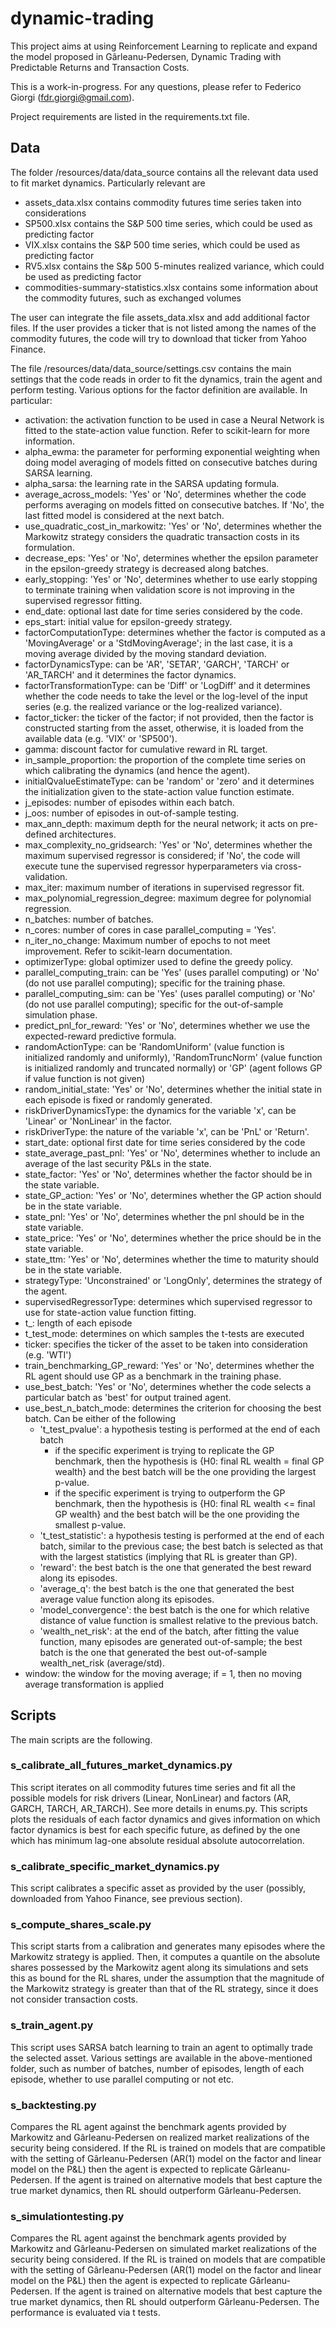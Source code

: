 # dynamic-trading
This project aims at using Reinforcement Learning to replicate and expand the model proposed in Gârleanu-Pedersen, Dynamic Trading with Predictable Returns and Transaction Costs.

This is a work-in-progress. For any questions, please refer to Federico Giorgi (fdr.giorgi@gmail.com).

Project requirements are listed in the requirements.txt file.

## Data
The folder /resources/data/data_source contains all the relevant data used to fit market dynamics.
Particularly relevant are
- assets_data.xlsx contains commodity futures time series taken into considerations
- SP500.xlsx contains the S&P 500 time series, which could be used as predicting factor
- VIX.xlsx contains the S&P 500 time series, which could be used as predicting factor
- RV5.xlsx contains the S&p 500 5-minutes realized variance, which could be used as predicting factor
- commodities-summary-statistics.xlsx contains some information about the commodity futures, such as exchanged volumes

The user can integrate the file assets_data.xlsx and add additional factor files. If the user provides a ticker that is not listed among the names of the commodity futures, the code will try to download that ticker from Yahoo Finance.

The file /resources/data/data_source/settings.csv contains the main settings that the code reads in order to fit the dynamics, train the agent and perform testing. Various options for the factor definition are available. In particular:
- activation: the activation function to be used in case a Neural Network is fitted to the state-action value function. Refer to scikit-learn for more information.
- alpha_ewma: the parameter for performing exponential weighting when doing model averaging of models fitted on consecutive batches during SARSA learning.
- alpha_sarsa: the learning rate in the SARSA updating formula.
- average_across_models: 'Yes' or 'No', determines whether the code performs averaging on models fitted on consecutive batches. If 'No', the last fitted model is considered at the next batch.
- use_quadratic_cost_in_markowitz: 'Yes' or 'No', determines whether the Markowitz strategy considers the quadratic transaction costs in its formulation.
- decrease_eps: 'Yes' or 'No', determines whether the epsilon parameter in the epsilon-greedy strategy is decreased along batches.
- early_stopping: 'Yes' or 'No', determines whether to use early stopping to terminate training when validation score is not improving in the supervised regressor fitting.
- end_date: optional last date for time series considered by the code.
- eps_start: initial value for epsilon-greedy strategy.
- factorComputationType: determines whether the factor is computed as a 'MovingAverage' or a 'StdMovingAverage'; in the last case, it is a moving average divided by the moving standard deviation.
- factorDynamicsType: can be 'AR', 'SETAR', 'GARCH', 'TARCH' or 'AR_TARCH' and it determines the factor dynamics.
- factorTransformationType: can be 'Diff' or 'LogDiff' and it determines whether the code needs to take the level or the log-level of the input series (e.g. the realized variance or the log-realized variance).
- factor_ticker: the ticker of the factor; if not provided, then the factor is constructed starting from the asset, otherwise, it is loaded from the available data (e.g. 'VIX' or 'SP500').
- gamma: discount factor for cumulative reward in RL target.
- in_sample_proportion: the proportion of the complete time series on which calibrating the dynamics (and hence the agent).
- initialQvalueEstimateType: can be 'random' or 'zero' and it determines the initialization given to the state-action value function estimate.
- j_episodes: number of episodes within each batch.
- j_oos: number of episodes in out-of-sample testing.
- max_ann_depth: maximum depth for the neural network; it acts on pre-defined architectures.
- max_complexity_no_gridsearch: 'Yes' or 'No', determines whether the maximum supervised regressor is considered; if 'No', the code will execute tune the supervised regressor hyperparameters via cross-validation.
- max_iter: maximum number of iterations in supervised regressor fit.
- max_polynomial_regression_degree: maximum degree for polynomial regression.
- n_batches: number of batches.
- n_cores: number of cores in case parallel_computing = 'Yes'.
- n_iter_no_change: Maximum number of epochs to not meet improvement. Refer to scikit-learn documentation.
- optimizerType: global optimizer used to define the greedy policy.
- parallel_computing_train: can be 'Yes' (uses parallel computing) or 'No' (do not use parallel computing); specific for the training phase.
- parallel_computing_sim: can be 'Yes' (uses parallel computing) or 'No' (do not use parallel computing); specific for the out-of-sample simulation phase.
- predict_pnl_for_reward: 'Yes' or 'No', determines whether we use the expected-reward predictive formula.
- randomActionType: can be 'RandomUniform' (value function is initialized randomly and uniformly), 'RandomTruncNorm' (value function is initialized randomly and truncated normally) or 'GP' (agent follows GP if value function is not given)
- random_initial_state: 'Yes' or 'No', determines whether the initial state in each episode is fixed or randomly generated.
- riskDriverDynamicsType: the dynamics for the variable 'x', can be 'Linear' or 'NonLinear' in the factor.
- riskDriverType: the nature of the variable 'x', can be 'PnL' or 'Return'.
- start_date: optional first date for time series considered by the code
- state_average_past_pnl: 'Yes' or 'No', determines whether to include an average of the last security P\&Ls in the state.
- state_factor: 'Yes' or 'No', determines whether the factor should be in the state variable.
- state_GP_action: 'Yes' or 'No', determines whether the GP action should be in the state variable.
- state_pnl: 'Yes' or 'No', determines whether the pnl should be in the state variable.
- state_price: 'Yes' or 'No', determines whether the price should be in the state variable.
- state_ttm: 'Yes' or 'No', determines whether the time to maturity should be in the state variable.
- strategyType: 'Unconstrained' or 'LongOnly', determines the strategy of the agent.
- supervisedRegressorType: determines which supervised regressor to use for state-action value function fitting.
- t_: length of each episode
- t_test_mode: determines on which samples the t-tests are executed
- ticker: specifies the ticker of the asset to be taken into consideration (e.g. 'WTI')
- train_benchmarking_GP_reward: 'Yes' or 'No', determines whether the RL agent should use GP as a benchmark in the training phase.
- use_best_batch: 'Yes' or 'No', determines whether the code selects a particular batch as 'best' for output trained agent.
- use_best_n_batch_mode: determines the criterion for choosing the best batch. Can be either of the following
  - 't_test_pvalue': a hypothesis testing is performed at the end of each batch
    - if the specific experiment is trying to replicate the GP benchmark, then the hypothesis is {H0: final RL wealth = final GP wealth} and the best batch will be the one providing the largest p-value.
    - if the specific experiment is trying to outperform the GP benchmark, then the hypothesis is {H0: final RL wealth <= final GP wealth} and the best batch will be the one providing the smallest p-value.
  - 't_test_statistic': a hypothesis testing is performed at the end of each batch, similar to the previous case; the best batch is selected as that with the largest statistics (implying that RL is greater than GP).
  - 'reward': the best batch is the one that generated the best reward along its episodes.
  - 'average_q': the best batch is the one that generated the best average value function along its episodes.
  - 'model_convergence': the best batch is the one for which relative distance of value function is smallest relative to the previous batch.
  - 'wealth_net_risk': at the end of the batch, after fitting the value function, many episodes are generated out-of-sample; the best batch is the one that generated the best out-of-sample wealth_net_risk (average/std).
- window: the window for the moving average; if = 1, then no moving average transformation is applied

## Scripts
The main scripts are the following.

### s_calibrate_all_futures_market_dynamics.py
This script iterates on all commodity futures time series and fit all the possible models for risk drivers (Linear, NonLinear) and factors (AR, GARCH, TARCH, AR_TARCH). See more details in enums.py. This scripts plots the residuals of each factor dynamics and gives information on which factor dynamics is best for each specific future, as defined by the one which has minimum lag-one absolute residual absolute autocorrelation.

### s_calibrate_specific_market_dynamics.py
This script calibrates a specific asset as provided by the user (possibly, downloaded from Yahoo Finance, see previous section).

### s_compute_shares_scale.py
This script starts from a calibration and generates many episodes where the Markowitz strategy is applied. Then, it computes a quantile on the absolute shares possessed by the Markowitz agent along its simulations and sets this as bound for the RL shares, under the assumption that the magnitude of the Markowitz strategy is greater than that of the RL strategy, since it does not consider transaction costs.

### s_train_agent.py
This script uses SARSA batch learning to train an agent to optimally trade the selected asset. Various settings are available in the above-mentioned folder, such as number of batches, number of episodes, length of each episode, whether to use parallel computing or not etc.

### s_backtesting.py
Compares the RL agent against the benchmark agents provided by Markowitz and Gârleanu-Pedersen on realized market realizations of the security being considered. If the RL is trained on models that are compatible with the setting of Gârleanu-Pedersen (AR(1) model on the factor and linear model on the P&L) then the agent is expected to replicate Gârleanu-Pedersen. If the agent is trained on alternative models that best capture the true market dynamics, then RL should outperform Gârleanu-Pedersen.

### s_simulationtesting.py
Compares the RL agent against the benchmark agents provided by Markowitz and Gârleanu-Pedersen on simulated market realizations of the security being considered. If the RL is trained on models that are compatible with the setting of Gârleanu-Pedersen (AR(1) model on the factor and linear model on the P&L) then the agent is expected to replicate Gârleanu-Pedersen. If the agent is trained on alternative models that best capture the true market dynamics, then RL should outperform Gârleanu-Pedersen. The performance is evaluated via t tests.
